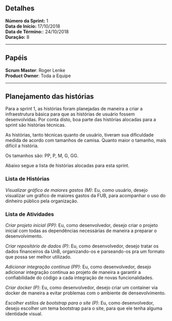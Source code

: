 ## Detalhes

**Número da Sprint:** 1  
**Data de Início:** 17/10/2018  
**Data de Término:**: 24/10/2018  
**Duração:** 8  

---

## Papéis

**Scrum Master**: Roger Lenke  
**Product Owner**: Toda a Equipe  

---

## Planejamento das histórias

Para a sprint 1, as histórias foram planejadas de maneira a criar a infraestrutura básica para que as histórias de usuário fossem desenvolvidas. Por conta disto, boa parte das histórias alocadas para a sprint são histórias técnicas.

As histórias, tanto técnicas quanto de usuário, tiveram sua dificuldade medida de acordo com tamanhos de camisa. Quanto maior o tamanho, mais difícil a história.

Os tamanhos são: PP, P, M, G, GG.

Abaixo segue a lista de histórias alocadas para esta sprint.

### Lista de Histórias

_Visualizar gráfico de maiores gastos (M)_: Eu, como usuário, desejo visualizar um gráfico de maiores gastos da FUB, para acompanhar o uso do dinheiro público pela organização.

### Lista de Atividades

_Criar projeto inicial (PP)_: Eu, como desenvolvedor, desejo criar o projeto inicial com todas as dependências necessárias de maneira a preparar o desenvolvimento.

_Criar repositório de dados (P)_: Eu, como desenvolvedor, desejo tratar os dados financeiros da UnB, organizando-os e parseando-os pra um formato que possa ser melhor utilizado.

_Adicionar integração contínua (PP)_: Eu, como desenvolvedor, desejo adicionar integração contínua ao projeto de maneira a garantir a confiabilidade do código a cada integração de novas funcionalidades.

_Criar docker (P)_: Eu, como desenvolvedor, desejo criar um container via docker de maneira a evitar problemas com o ambiente de densevolvimento.

_Escolher estilos de bootstrap para o site (P)_: Eu, como desenvolvedor, desejo escolher um tema bootstrap para o site, para que ele tenha alguma identidade visual.

